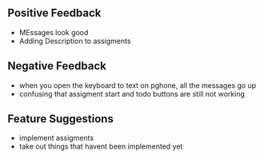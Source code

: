 ## Positive Feedback
 - MEssages look good
 - Adding Description to assigments

## Negative Feedback
 - when you open the keyboard to text on pghone, all the messages go up 
 - confusing that assigment start and todo buttons are still not working

## Feature Suggestions
 - implement assigments
 - take out things that havent been implemented yet
